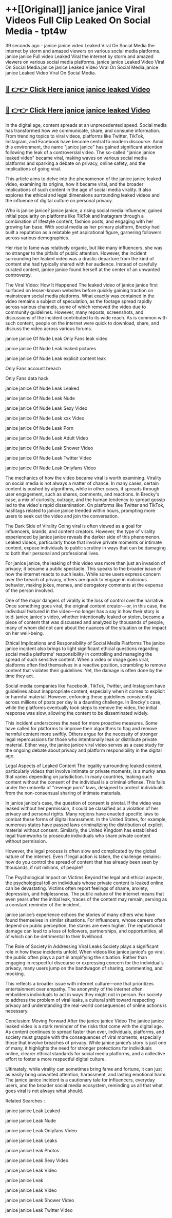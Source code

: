 # ++[[Original]] janice janice Viral Videos Full Clip Leaked On Social Media - tpt4w<br>

39 seconds ago - janice janice video Leaked Viral On Social Media the internet by storm and amazed viewers on various social media platforms.
janice janice Full video Leaked Viral the internet by storm and amazed viewers on various social media platforms. janice janice Leaked Video Viral On Social Media.janice janice Leaked Video Viral On Social Media.janice janice Leaked Video Viral On Social Media.<br>


## [🔴 👉👉 Click Here janice janice leaked Video ](https://onlyclips.site?title=janice_janice&ref=git)

## [🔴 👉👉 Click Here janice janice leaked Video ](https://onlyclips.site?title=janice_janice&ref=git)

In the digital age, content spreads at an unprecedented speed. Social media has transformed how we communicate, share, and consume information. From trending topics to viral videos, platforms like Twitter, TikTok, Instagram, and Facebook have become central to modern discourse. Amid this environment, the name "janice janice" has gained significant attention following the leak of a controversial video. The so-called "janice janice leaked video" became viral, making waves on various social media platforms and sparking a debate on privacy, online safety, and the implications of going viral.

This article aims to delve into the phenomenon of the janice janice leaked video, examining its origins, how it became viral, and the broader implications of such content in the age of social media virality. It also explores the ethical and legal dimensions surrounding leaked videos and the influence of digital culture on personal privacy.

Who is janice janice?
janice janice, a rising social media influencer, gained initial popularity on platforms like TikTok and Instagram through a combination of lifestyle content, fashion posts, and engaging with her growing fan base. With social media as her primary platform, Brecky had built a reputation as a relatable yet aspirational figure, garnering followers across various demographics.

Her rise to fame was relatively organic, but like many influencers, she was no stranger to the pitfalls of public attention. However, the incident surrounding her leaked video was a drastic departure from the kind of content she had typically shared with her audience. Instead of carefully curated content, janice janice found herself at the center of an unwanted controversy.

The Viral Video: How It Happened
The leaked video of janice janice first surfaced on lesser-known websites before quickly gaining traction on mainstream social media platforms. What exactly was contained in the video remains a subject of speculation, as the footage spread rapidly across various channels, some of which removed the video due to community guidelines. However, many reposts, screenshots, and discussions of the incident contributed to its wide reach. As is common with such content, people on the internet were quick to download, share, and discuss the video across various forums.

janice janice Of Nude Leak Only Fans leak video

janice janice Of Nude Leak leaked pictures

janice janice Of Nude Leak explicit content leak

Only Fans account breach

Only Fans data hack

janice janice Of Nude Leak Leaked

janice janice Of Nude Leak Nude

janice janice Of Nude Leak Sexy Video

janice janice Of Nude Leak xxx Video

janice janice Of Nude Leak Porn

janice janice Of Nude Leak Adult Video

janice janice Of Nude Leak Shower Video

janice janice Of Nude Leak Twitter Video

janice janice Of Nude Leak Onlyfans Video

The mechanics of how the video became viral is worth examining. Virality on social media is not always a matter of chance. In many cases, certain content is pushed by algorithms, while in other cases, it spreads through user engagement, such as shares, comments, and reactions. In Brecky's case, a mix of curiosity, outrage, and the human tendency to spread gossip led to the video's rapid dissemination. On platforms like Twitter and TikTok, hashtags related to janice janice trended within hours, prompting more users to seek out the video and join the conversation.

The Dark Side of Virality
Going viral is often viewed as a goal for influencers, brands, and content creators. However, the type of virality experienced by janice janice reveals the darker side of this phenomenon. Leaked videos, particularly those that involve private moments or intimate content, expose individuals to public scrutiny in ways that can be damaging to both their personal and professional lives.

For janice janice, the leaking of this video was more than just an invasion of privacy; it became a public spectacle. This speaks to the broader issue of how the internet reacts to such leaks. While some users express concern over the breach of privacy, others are quick to engage in malicious behavior, making jokes, memes, and derogatory comments at the expense of the person involved.

One of the major dangers of virality is the loss of control over the narrative. Once something goes viral, the original content creator—or, in this case, the individual featured in the video—no longer has a say in how their story is told. janice janice's video, whether intentionally leaked or stolen, became a piece of content that was discussed and analyzed by thousands of people, many of whom did not care about the nuances of the situation or the impact on her well-being.

Ethical Implications and Responsibility of Social Media Platforms
The janice janice incident also brings to light significant ethical questions regarding social media platforms' responsibility in controlling and managing the spread of such sensitive content. When a video or image goes viral, platforms often find themselves in a reactive position, scrambling to remove content that violates their guidelines. Yet, the damage is often done by the time they act.

Social media companies like Facebook, TikTok, Twitter, and Instagram have guidelines about inappropriate content, especially when it comes to explicit or harmful material. However, enforcing these guidelines consistently across millions of posts per day is a daunting challenge. In Brecky's case, while the platforms eventually took steps to remove the video, the initial response was slow, allowing the content to be disseminated widely.

This incident underscores the need for more proactive measures. Some have called for platforms to improve their algorithms to flag and remove harmful content more swiftly. Others argue for the necessity of stronger legal repercussions for those who intentionally leak or distribute private material. Either way, the janice janice viral video serves as a case study for the ongoing debate about privacy and platform responsibility in the digital age.

Legal Aspects of Leaked Content
The legality surrounding leaked content, particularly videos that involve intimate or private moments, is a murky area that varies depending on jurisdiction. In many countries, leaking such content without the consent of the individual is a criminal offense. This falls under the umbrella of "revenge porn" laws, designed to protect individuals from the non-consensual sharing of intimate materials.

In janice janice's case, the question of consent is pivotal. If the video was leaked without her permission, it could be classified as a violation of her privacy and personal rights. Many regions have enacted specific laws to combat these forms of digital harassment. In the United States, for example, numerous states have passed laws criminalizing the distribution of explicit material without consent. Similarly, the United Kingdom has established legal frameworks to prosecute individuals who share private content without permission.

However, the legal process is often slow and complicated by the global nature of the internet. Even if legal action is taken, the challenge remains: how do you control the spread of content that has already been seen by thousands, if not millions, of people?

The Psychological Impact on Victims
Beyond the legal and ethical aspects, the psychological toll on individuals whose private content is leaked online can be devastating. Victims often report feelings of shame, anxiety, depression, and helplessness. The public nature of the internet means that even years after the initial leak, traces of the content may remain, serving as a constant reminder of the incident.

janice janice’s experience echoes the stories of many others who have found themselves in similar situations. For influencers, whose careers often depend on public perception, the stakes are even higher. The reputational damage can lead to a loss of followers, partnerships, and opportunities, all of which can be detrimental to their livelihood.

The Role of Society in Addressing Viral Leaks
Society plays a significant role in how these incidents unfold. When videos like janice janice's go viral, the public often plays a part in amplifying the situation. Rather than engaging in respectful discourse or expressing concern for the individual’s privacy, many users jump on the bandwagon of sharing, commenting, and mocking.

This reflects a broader issue with internet culture—one that prioritizes entertainment over empathy. The anonymity of the internet often emboldens individuals to act in ways they might not in person. For society to address the problem of viral leaks, a cultural shift toward respecting privacy and understanding the real-world consequences of online actions is necessary.

Conclusion: Moving Forward After the janice janice Video
The janice janice leaked video is a stark reminder of the risks that come with the digital age. As content continues to spread faster than ever, individuals, platforms, and society must grapple with the consequences of viral moments, especially those that involve breaches of privacy. While janice janice’s story is just one of many, it highlights the need for stronger protections for individuals online, clearer ethical standards for social media platforms, and a collective effort to foster a more respectful digital culture.

Ultimately, while virality can sometimes bring fame and fortune, it can just as easily bring unwanted attention, harassment, and lasting emotional harm. The janice janice incident is a cautionary tale for influencers, everyday users, and the broader social media ecosystem, reminding us all that what goes viral is not always what should.

Related Searches :

janice janice Leak Leaked

janice janice Leak Nude

janice janice Leak Onlyfans Video

janice janice Leak Leaks

janice janice Leak Photos

janice janice Leak Sexy Video

janice janice Leak Video

janice janice Leak

janice janice Leak Video

janice janice Leak Shower Video

janice janice Leak Twitter Video


